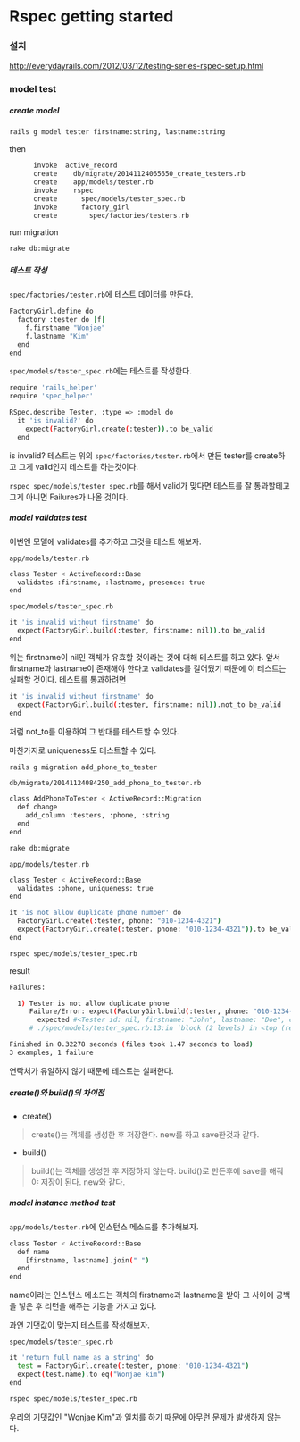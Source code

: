 # Rspec getting started

### 설치
http://everydayrails.com/2012/03/12/testing-series-rspec-setup.html

### model test

##### create model

```sh
rails g model tester firstname:string, lastname:string
```
then

```sh
      invoke  active_record
      create    db/migrate/20141124065650_create_testers.rb
      create    app/models/tester.rb
      invoke    rspec
      create      spec/models/tester_spec.rb
      invoke      factory_girl
      create        spec/factories/testers.rb
```

run migration

```sh
rake db:migrate
```

##### 테스트 작성

``spec/factories/tester.rb``에 테스트 데이터를 만든다.

```sh
FactoryGirl.define do
  factory :tester do |f|
    f.firstname "Wonjae"
    f.lastname "Kim"
  end
end
```

``spec/models/tester_spec.rb``에는 테스트를 작성한다.

```sh
require 'rails_helper'
require 'spec_helper'

RSpec.describe Tester, :type => :model do
  it 'is invalid?' do
    expect(FactoryGirl.create(:tester)).to be_valid
  end
```

is invalid? 테스트는 위의 ``spec/factories/tester.rb``에서 만든 tester를 create하고 그게 valid인지 테스트를 하는것이다.

``rspec spec/models/tester_spec.rb``를 해서 valid가 맞다면 테스트를 잘 통과할테고 그게 아니면 Failures가 나올 것이다.

##### model validates test

이번엔 모델에 validates를 추가하고 그것을 테스트 해보자.

``app/models/tester.rb``

```sh
class Tester < ActiveRecord::Base
  validates :firstname, :lastname, presence: true
end
```

``spec/models/tester_spec.rb``

```sh
it 'is invalid without firstname' do
  expect(FactoryGirl.build(:tester, firstname: nil)).to be_valid
end
```

위는 firstname이 nil인 객체가 유효할 것이라는 것에 대해 테스트를 하고 있다. 앞서 firstname과 lastname이 존재해야 한다고 validates를 걸어뒀기 때문에 이 테스트는 실패할 것이다. 테스트를 통과하려면

```sh
it 'is invalid without firstname' do
  expect(FactoryGirl.build(:tester, firstname: nil)).not_to be_valid
end
```

처럼 not_to를 이용하여 그 반대를 테스트할 수 있다.

마찬가지로 uniqueness도 테스트할 수 있다.

```sh
rails g migration add_phone_to_tester
```

``db/migrate/20141124084250_add_phone_to_tester.rb``

```sh
class AddPhoneToTester < ActiveRecord::Migration
  def change
    add_column :testers, :phone, :string
  end
end
```

```sh
rake db:migrate
```

``app/models/tester.rb``

```sh
class Tester < ActiveRecord::Base
  validates :phone, uniqueness: true
end
```

```sh
it 'is not allow duplicate phone number' do
  FactoryGirl.create(:tester, phone: "010-1234-4321")
  expect(FactoryGirl.create(:tester. phone: "010-1234-4321")).to be_valid
end
```

```sh
rspec spec/models/tester_spec.rb
```

result
```sh
Failures:

  1) Tester is not allow duplicate phone
     Failure/Error: expect(FactoryGirl.build(:tester, phone: "010-1234-4321")).to be_valid
       expected #<Tester id: nil, firstname: "John", lastname: "Doe", created_at: nil, updated_at: nil, phone: "010-1234-4321"> to be valid, but got errors: Phone has already been taken
     # ./spec/models/tester_spec.rb:13:in `block (2 levels) in <top (required)>'

Finished in 0.32278 seconds (files took 1.47 seconds to load)
3 examples, 1 failure
```

연락처가 유일하지 않기 때문에 테스트는 실패한다.

##### create()와 build()의 차이점

 - create()
 > create()는 객체를 생성한 후 저장한다. new를 하고 save한것과 같다.
 - build()
 > build()는 객체를 생성한 후 저장하지 않는다. build()로 만든후에 save를 해줘야 저장이 된다. new와 같다.

##### model instance method test

``app/models/tester.rb``에 인스턴스 메소드를 추가해보자.

```sh
class Tester < ActiveRecord::Base
  def name
    [firstname, lastname].join(" ")
  end
end
```

name이라는 인스턴스 메소드는 객체의 firstname과 lastname을 받아 그 사이에 공백을 넣은 후 리턴을 해주는 기능을 가지고 있다.

과연 기댓값이 맞는지 테스트를 작성해보자.

``spec/models/tester_spec.rb``

```sh
it 'return full name as a string' do
  test = FactoryGirl.create(:tester, phone: "010-1234-4321")
  expect(test.name).to eq("Wonjae kim")
end
```

```sh
rspec spec/models/tester_spec.rb
```

우리의 기댓값인 "Wonjae Kim"과 일치를 하기 때문에 아무런 문제가 발생하지 않는다.

